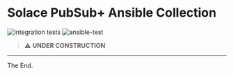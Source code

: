 # Solace PubSub+ Ansible Collection

![integration tests](https://github.com/solace-iot-team/ansible-solace-collection/workflows/integration%20tests/badge.svg)
![ansible-test](https://github.com/solace-iot-team/ansible-solace-collection/workflows/ansible-test/badge.svg)

> :warning: **UNDER CONSTRUCTION**

---
The End.
